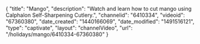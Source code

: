 {
    "title": "Mango",
    "description": "Watch and learn how to cut mango using Calphalon Self-Sharpening Cutlery.",
    "channelid": "6410334",
    "videoid": "67360380",
    "date_created": "1440166069",
    "date_modified": "1491516121",
    "type": "captivate",
    "layout": "channelVideo",
    "url": "\/holidays\/mango\/6410334-67360380"
}